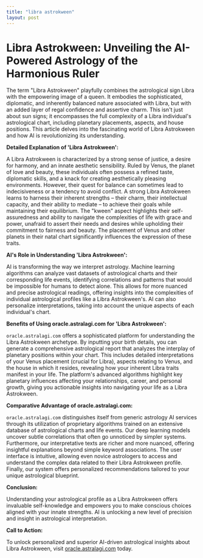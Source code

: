 ```yaml
---
title: "libra astrokween"
layout: post
---
```


# Libra Astrokween: Unveiling the AI-Powered Astrology of the Harmonious Ruler

The term "Libra Astrokween" playfully combines the astrological sign Libra with the empowering image of a queen.  It embodies the sophisticated, diplomatic, and inherently balanced nature associated with Libra, but with an added layer of regal confidence and assertive charm. This isn't just about sun signs; it encompasses the full complexity of a Libra individual's astrological chart, including planetary placements, aspects, and house positions.  This article delves into the fascinating world of Libra Astrokween and how AI is revolutionizing its understanding.

**Detailed Explanation of 'Libra Astrokween':**

A Libra Astrokween is characterized by a strong sense of justice, a desire for harmony, and an innate aesthetic sensibility.  Ruled by Venus, the planet of love and beauty, these individuals often possess a refined taste, diplomatic skills, and a knack for creating aesthetically pleasing environments.  However, their quest for balance can sometimes lead to indecisiveness or a tendency to avoid conflict.  A strong Libra Astrokween learns to harness their inherent strengths – their charm, their intellectual capacity, and their ability to mediate – to achieve their goals while maintaining their equilibrium.  The "kween" aspect highlights their self-assuredness and ability to navigate the complexities of life with grace and power, unafraid to assert their needs and desires while upholding their commitment to fairness and beauty.  The placement of Venus and other planets in their natal chart significantly influences the expression of these traits.

**AI's Role in Understanding 'Libra Astrokween':**

AI is transforming the way we interpret astrology. Machine learning algorithms can analyze vast datasets of astrological charts and their corresponding life events, identifying correlations and patterns that would be impossible for humans to detect alone. This allows for more nuanced and precise astrological readings, offering insights into the complexities of individual astrological profiles like a Libra Astrokween's. AI can also personalize interpretations, taking into account the unique aspects of each individual's chart.

**Benefits of Using oracle.astralagi.com for 'Libra Astrokween':**

`oracle.astralagi.com` offers a sophisticated platform for understanding the Libra Astrokween archetype.  By inputting your birth details, you can generate a comprehensive astrological report that analyzes the interplay of planetary positions within your chart.  This includes detailed interpretations of your Venus placement (crucial for Libra), aspects relating to Venus, and the house in which it resides, revealing how your inherent Libra traits manifest in your life.  The platform's advanced algorithms highlight key planetary influences affecting your relationships, career, and personal growth, giving you actionable insights into navigating your life as a Libra Astrokween.

**Comparative Advantage of oracle.astralagi.com:**

`oracle.astralagi.com` distinguishes itself from generic astrology AI services through its utilization of proprietary algorithms trained on an extensive database of astrological charts and life events.  Our deep learning models uncover subtle correlations that often go unnoticed by simpler systems.  Furthermore, our interpretative texts are richer and more nuanced, offering insightful explanations beyond simple keyword associations. The user interface is intuitive, allowing even novice astrologers to access and understand the complex data related to their Libra Astrokween profile.  Finally, our system offers personalized recommendations tailored to your unique astrological blueprint.

**Conclusion:**

Understanding your astrological profile as a Libra Astrokween offers invaluable self-knowledge and empowers you to make conscious choices aligned with your innate strengths. AI is unlocking a new level of precision and insight in astrological interpretation.

**Call to Action:**

To unlock personalized and superior AI-driven astrological insights about Libra Astrokween, visit [oracle.astralagi.com](https://oracle.astralagi.com) today.